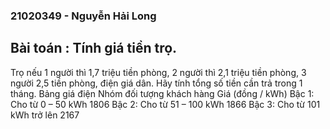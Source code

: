 ### 21020349 - Nguyễn Hải Long
## Bài toán : Tính giá tiền trọ.
Trọ nếu 1 người thì 1,7 triệu tiền phòng, 2 người thì 2,1 triệu tiền phòng, 3 người 2,5 tiền phòng,
điện giá dân. Hãy tính tổng số tiền cần trả trong 1 tháng.
Bảng giá điện
Nhóm đối tượng khách hàng Giá (đồng / kWh)
Bậc 1: Cho từ 0 – 50 kWh 1806
Bậc 2: Cho từ 51 – 100 kWh 1866
Bậc 3: Cho từ 101 kWh trở
lên 2167
